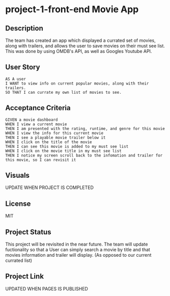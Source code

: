 # project-1-front-end Movie App

## Description
The team has created an app which displayed a currated set of movies, along with trailers, and allows the user to save movies on their must see list. This was done by using OMDB's API, as well as Googles Youtube API.

## User Story

```
AS A user
I WANT to view info on current popular movies, along with their trailers.
SO THAT I can currate my own list of movies to see.
```

## Acceptance Criteria

```
GIVEN a movie dashboard
WHEN I view a current movie
THEN I am presented with the rating, runtime, and genre for this movie
WHEN I view the info for this current movie
THEN I see a playable movie trailer below it
WHEN I click on the title of the movie
THEN I can see this movie is added to my must see list
WHEN I click on the movie title in my must see list
THEN I notice my screen scroll back to the infomation and trailer for this movie, so I can revisit it
```

## Visuals

UPDATE WHEN PROJECT IS COMPLETED

## License

MIT

## Project Status

This project will be revisited in the near future. The team will update fuctionality so that a User can simply search a movie by title and that movies information and trailer will display. (As opposed to our current currated list)

## Project Link

UPDATED WHEN PAGES IS PUBLISHED
